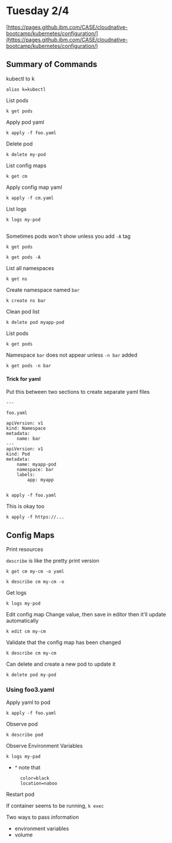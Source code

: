 # Tuesday 2/4

[https://pages.github.ibm.com/CASE/cloudnative-bootcamp/kubernetes/configuration/](https://pages.github.ibm.com/CASE/cloudnative-bootcamp/kubernetes/configuration/)

## Summary of Commands

kubectl to k
	
	alias k=kubectl

List pods

	k get pods

Apply pod yaml

	k apply -f foo.yaml

Delete pod

	k delete my-pod

List config maps

	k get cm

Apply config map yaml

	k apply -f cm.yaml

List logs

	k logs my-pod


##

Sometimes pods won't show unless you add `-A` tag

	k get pods

	k get pods -A

List all namespaces
	
	k get ns

Create namespace named `bar`
	
	k create ns bar

Clean pod list

	k delete pod myapp-pod

List pods

	k get pods

Namespace `bar` does not appear unless `-n bar` added	

	k get pods -n bar
	
#### Trick for yaml

Put this between two sections to create separate yaml files

	---
`foo.yaml`

	apiVersion: v1
	kind: Namespace
	metadata:
		name: bar
	---
	apiVersion: v1
	kind: Pod
	metadata:
		name: myapp-pod
		namespace: bar
		labels:
			app: myapp

	
	k apply -f foo.yaml

This is okay too

	k apply -f https://...

## Config Maps

Print resources

`describe` is like the pretty print version

	k get cm my-cm -o yaml

	k describe cm my-cm -o

Get logs

	k logs my-pod

Edit config map
Change value, then save in editor then it'll update automatically

	k edit cm my-cm

Validate that the config map has been changed

	k describe cm my-cm

Can delete and create a new pod to update it

	k delete pod my-pod

### Using foo3.yaml

Apply yaml to pod 	
	
	k apply -f foo.yaml

Observe pod

	k describe pod

Observe Environment Variables

	k logs my-pad
* ^ note that 

		color=black
		location=naboo

Restart pod

If container seems to be running, `k exec`

Two ways to pass information
* environment variables
* volume

